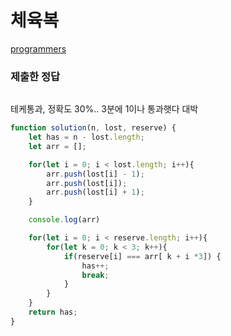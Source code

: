 # 체육복

[programmers](https://programmers.co.kr/learn/courses/30/lessons/42862)

### 제출한 정답
```js
```

테케통과, 정확도 30%.. 3분에 1이나 통과햇다 대박
```js
function solution(n, lost, reserve) {
    let has = n - lost.length;
    let arr = [];

    for(let i = 0; i < lost.length; i++){
        arr.push(lost[i] - 1);
        arr.push(lost[i]);
        arr.push(lost[i] + 1);
    }

    console.log(arr)

    for(let i = 0; i < reserve.length; i++){
        for(let k = 0; k < 3; k++){
            if(reserve[i] === arr[ k + i *3]) {
                has++;
                break;
            }
        }
    }
    return has;
}
```